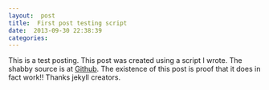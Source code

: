 ```yaml
---
layout:  post
title:  First post testing script
date:  2013-09-30 22:38:39
categories:
---
```


This is a test posting.  This post was created using a script I wrote.
The shabby source is at [Github](https://github.com/reppard/jekyll-blog).  The existence of this post is proof
that it does in fact work!!  Thanks jekyll creators.

